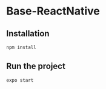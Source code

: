 # Base-ReactNative

## Installation

```javascript
npm install
```

## Run the project

```javascript
expo start
```
